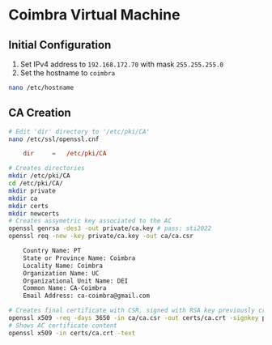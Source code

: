 # Coimbra Virtual Machine
## Initial Configuration
1. Set IPv4 address to `192.168.172.70` with mask `255.255.255.0`
2. Set the hostname to `coimbra`
```sh
nano /etc/hostname
```
## CA Creation
```sh
# Edit 'dir' directory to '/etc/pki/CA'
nano /etc/ssl/openssl.cnf
```
```conf
    dir     =   /etc/pki/CA
```
```sh
# Creates directories
mkdir /etc/pki/CA
cd /etc/pki/CA/
mkdir private
mkdir ca
mkdir certs
mkdir newcerts
# Creates assymetric key associated to the AC
openssl genrsa -des3 -out private/ca.key # pass: sti2022
openssl req -new -key private/ca.key -out ca/ca.csr
```
```makefile
    Country Name: PT
    State or Province Name: Coimbra
    Locality Name: Coimbra
    Organization Name: UC
    Organizational Unit Name: DEI
    Common Name: CA-Coimbra
    Email Address: ca-coimbra@gmail.com
```
```sh
# Creates final certificate with CSR, signed with RSA key previously created
openssl x509 -req -days 3650 -in ca/ca.csr -out certs/ca.crt -signkey private/ca.key
# Shows AC certificate content
openssl x509 -in certs/ca.crt -text
```